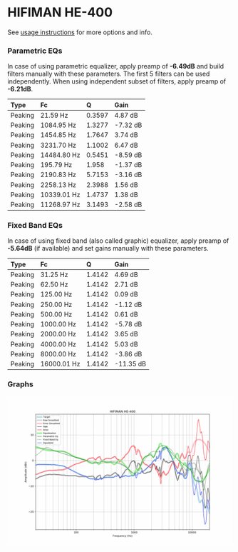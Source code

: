 # HIFIMAN HE-400
See [usage instructions](https://github.com/jaakkopasanen/AutoEq#usage) for more options and info.

### Parametric EQs
In case of using parametric equalizer, apply preamp of **-6.49dB** and build filters manually
with these parameters. The first 5 filters can be used independently.
When using independent subset of filters, apply preamp of **-6.21dB**.

| Type    | Fc          |      Q | Gain     |
|:--------|:------------|:-------|:---------|
| Peaking | 21.59 Hz    | 0.3597 | 4.87 dB  |
| Peaking | 1084.95 Hz  | 1.3277 | -7.32 dB |
| Peaking | 1454.85 Hz  | 1.7647 | 3.74 dB  |
| Peaking | 3231.70 Hz  | 1.1002 | 6.47 dB  |
| Peaking | 14484.80 Hz | 0.5451 | -8.59 dB |
| Peaking | 195.79 Hz   | 1.958  | -1.37 dB |
| Peaking | 2190.83 Hz  | 5.7153 | -3.16 dB |
| Peaking | 2258.13 Hz  | 2.3988 | 1.56 dB  |
| Peaking | 10339.01 Hz | 1.4737 | 1.38 dB  |
| Peaking | 11268.97 Hz | 3.1493 | -2.58 dB |

### Fixed Band EQs
In case of using fixed band (also called graphic) equalizer, apply preamp of **-5.64dB**
(if available) and set gains manually with these parameters.

| Type    | Fc          |      Q | Gain      |
|:--------|:------------|:-------|:----------|
| Peaking | 31.25 Hz    | 1.4142 | 4.69 dB   |
| Peaking | 62.50 Hz    | 1.4142 | 2.71 dB   |
| Peaking | 125.00 Hz   | 1.4142 | 0.09 dB   |
| Peaking | 250.00 Hz   | 1.4142 | -1.12 dB  |
| Peaking | 500.00 Hz   | 1.4142 | 0.61 dB   |
| Peaking | 1000.00 Hz  | 1.4142 | -5.78 dB  |
| Peaking | 2000.00 Hz  | 1.4142 | 3.65 dB   |
| Peaking | 4000.00 Hz  | 1.4142 | 5.03 dB   |
| Peaking | 8000.00 Hz  | 1.4142 | -3.86 dB  |
| Peaking | 16000.01 Hz | 1.4142 | -11.35 dB |

### Graphs
![](./HIFIMAN%20HE-400.png)